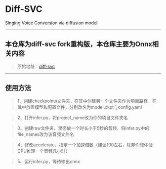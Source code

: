 # Diff-SVC

Singing Voice Conversion via diffusion model

---
## 本仓库为diff-svc fork重构版，本仓库主要为Onnx相关内容

> 原始地址：[diff-svc](https://github.com/prophesier/diff-svc) 
---
## 使用方法

> 1、创建checkpoints文件夹，在其中创建另一个文件夹作为项目路径，在其中放置模型和配置文件，分别改名为model.ckpt与config.yaml

> 2、打开infer.py，将project_name改为你的项目文件夹名

> 3、创建raw文件夹，里面放一个时长小于5秒的音频，将infer.py中的file_names改为该音频文件名

> 4、修改accelerate，指定一个加速倍数（建议100左右，除非你想体验CPU推理一个音频几小时）

> 5、运行infer.py，等待输出onnx